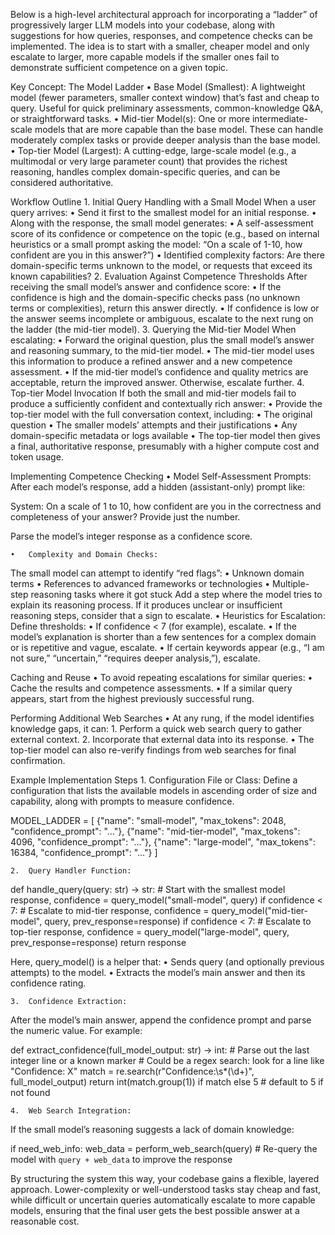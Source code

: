 Below is a high-level architectural approach for incorporating a “ladder” of progressively larger LLM models into your codebase, along with suggestions for how queries, responses, and competence checks can be implemented. The idea is to start with a smaller, cheaper model and only escalate to larger, more capable models if the smaller ones fail to demonstrate sufficient competence on a given topic.

Key Concept: The Model Ladder
	•	Base Model (Smallest):
A lightweight model (fewer parameters, smaller context window) that’s fast and cheap to query. Useful for quick preliminary assessments, common-knowledge Q&A, or straightforward tasks.
	•	Mid-tier Model(s):
One or more intermediate-scale models that are more capable than the base model. These can handle moderately complex tasks or provide deeper analysis than the base model.
	•	Top-tier Model (Largest):
A cutting-edge, large-scale model (e.g., a multimodal or very large parameter count) that provides the richest reasoning, handles complex domain-specific queries, and can be considered authoritative.

Workflow Outline
	1.	Initial Query Handling with a Small Model
When a user query arrives:
	•	Send it first to the smallest model for an initial response.
	•	Along with the response, the small model generates:
		•	A self-assessment score of its confidence or competence on the topic (e.g., based on internal heuristics or a small prompt asking the model: “On a scale of 1-10, how confident are you in this answer?”)
		•	Identified complexity factors: Are there domain-specific terms unknown to the model, or requests that exceed its known capabilities?
	2.	Evaluation Against Competence Thresholds
After receiving the small model’s answer and confidence score:
	•	If the confidence is high and the domain-specific checks pass (no unknown terms or complexities), return this answer directly.
	•	If confidence is low or the answer seems incomplete or ambiguous, escalate to the next rung on the ladder (the mid-tier model).
	3.	Querying the Mid-tier Model
When escalating:
	•	Forward the original question, plus the small model’s answer and reasoning summary, to the mid-tier model.
	•	The mid-tier model uses this information to produce a refined answer and a new competence assessment.
	•	If the mid-tier model’s confidence and quality metrics are acceptable, return the improved answer. Otherwise, escalate further.
	4.	Top-tier Model Invocation
If both the small and mid-tier models fail to produce a sufficiently confident and contextually rich answer:
	•	Provide the top-tier model with the full conversation context, including:
		•	The original question
		•	The smaller models’ attempts and their justifications
		•	Any domain-specific metadata or logs available
	•	The top-tier model then gives a final, authoritative response, presumably with a higher compute cost and token usage.

Implementing Competence Checking
	•	Model Self-Assessment Prompts:
After each model’s response, add a hidden (assistant-only) prompt like:

System: On a scale of 1 to 10, how confident are you in the correctness and completeness of your answer? Provide just the number.

Parse the model’s integer response as a confidence score.

	•	Complexity and Domain Checks:
The small model can attempt to identify “red flags”:
		•	Unknown domain terms
		•	References to advanced frameworks or technologies
		•	Multiple-step reasoning tasks where it got stuck
Add a step where the model tries to explain its reasoning process. If it produces unclear or insufficient reasoning steps, consider that a sign to escalate.
	•	Heuristics for Escalation:
Define thresholds:
		•	If confidence < 7 (for example), escalate.
		•	If the model’s explanation is shorter than a few sentences for a complex domain or is repetitive and vague, escalate.
		•	If certain keywords appear (e.g., “I am not sure,” “uncertain,” “requires deeper analysis,”), escalate.

Caching and Reuse
	•	To avoid repeating escalations for similar queries:
		•	Cache the results and competence assessments.
		•	If a similar query appears, start from the highest previously successful rung.

Performing Additional Web Searches
	•	At any rung, if the model identifies knowledge gaps, it can:
		1.	Perform a quick web search query to gather external context.
		2.	Incorporate that external data into its response.
	•	The top-tier model can also re-verify findings from web searches for final confirmation.

Example Implementation Steps
	1.	Configuration File or Class:
Define a configuration that lists the available models in ascending order of size and capability, along with prompts to measure confidence.

MODEL_LADDER = [
    {"name": "small-model", "max_tokens": 2048, "confidence_prompt": "…"},
    {"name": "mid-tier-model", "max_tokens": 4096, "confidence_prompt": "…"},
    {"name": "large-model", "max_tokens": 16384, "confidence_prompt": "…"}
]

	2.	Query Handler Function:

def handle_query(query: str) -> str:
    # Start with the smallest model
    response, confidence = query_model("small-model", query)
    if confidence < 7:
        # Escalate to mid-tier
        response, confidence = query_model("mid-tier-model", query, prev_response=response)
        if confidence < 7:
            # Escalate to top-tier
            response, confidence = query_model("large-model", query, prev_response=response)
    return response

Here, query_model() is a helper that:
	•	Sends query (and optionally previous attempts) to the model.
	•	Extracts the model’s main answer and then its confidence rating.

	3.	Confidence Extraction:
After the model’s main answer, append the confidence prompt and parse the numeric value. For example:

def extract_confidence(full_model_output: str) -> int:
    # Parse out the last integer line or a known marker
    # Could be a regex search: look for a line like "Confidence: X"
    match = re.search(r"Confidence:\s*(\d+)", full_model_output)
    return int(match.group(1)) if match else 5  # default to 5 if not found

	4.	Web Search Integration:
If the small model’s reasoning suggests a lack of domain knowledge:

if need_web_info:
    web_data = perform_web_search(query)
    # Re-query the model with `query + web_data` to improve the response

By structuring the system this way, your codebase gains a flexible, layered approach. Lower-complexity or well-understood tasks stay cheap and fast, while difficult or uncertain queries automatically escalate to more capable models, ensuring that the final user gets the best possible answer at a reasonable cost.
